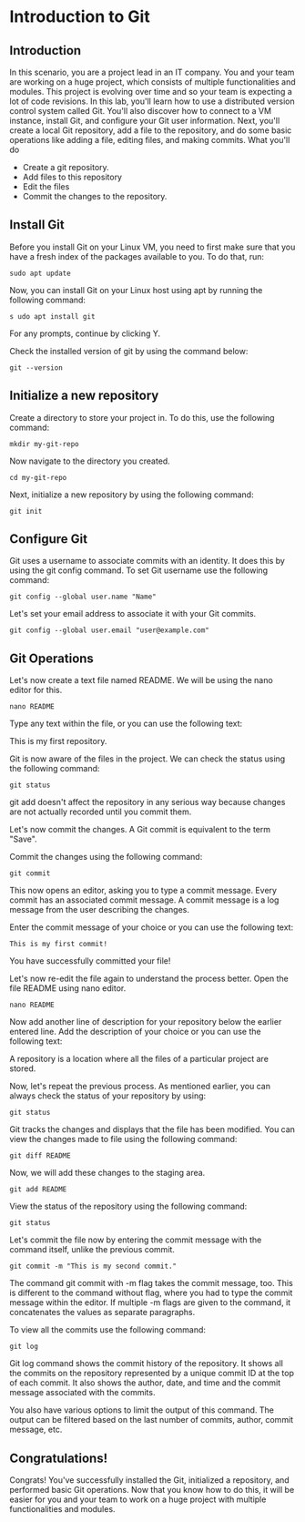  # Introduction to Git 


## Introduction

In this scenario, you are a project lead in an IT company. You and your team are working on a huge project, which consists of multiple functionalities and modules. This project is evolving over time and so your team is expecting a lot of code revisions. In this lab, you'll learn how to use a distributed version control system called Git. You'll also discover how to connect to a VM instance, install Git, and configure your Git user information. Next, you'll create a local Git repository, add a file to the repository, and do some basic operations like adding a file, editing files, and making commits.
What you'll do

- Create a git repository.
- Add files to this repository
- Edit the files
- Commit the changes to the repository.


## Install Git

Before you install Git on your Linux VM, you need to first make sure that you have a fresh index of the packages available to you. To do that, run:

    sudo apt update

Now, you can install Git on your Linux host using apt by running the following command:

    s udo apt install git

For any prompts, continue by clicking Y.

Check the installed version of git by using the command below:

    git --version



## Initialize a new repository

Create a directory to store your project in. To do this, use the following command:

    mkdir my-git-repo

Now navigate to the directory you created.

    cd my-git-repo

Next, initialize a new repository by using the following command:

    git init


## Configure Git

Git uses a username to associate commits with an identity. It does this by using the git config command. To set Git username use the following command:

    git config --global user.name "Name"


Let's set your email address to associate it with your Git commits.

    git config --global user.email "user@example.com"



## Git Operations

Let's now create a text file named README. We will be using the nano editor for this.

    nano README

Type any text within the file, or you can use the following text:

This is my first repository.


Git is now aware of the files in the project. We can check the status using the following command:

    git status


git add doesn't affect the repository in any serious way because changes are not actually recorded until you commit them.

Let's now commit the changes. A Git commit is equivalent to the term "Save".

Commit the changes using the following command:

    git commit



This now opens an editor, asking you to type a commit message. Every commit has an associated commit message. A commit message is a log message from the user describing the changes.

Enter the commit message of your choice or you can use the following text:

    This is my first commit!


You have successfully committed your file!


Let's now re-edit the file again to understand the process better. Open the file README using nano editor.

    nano README

Now add another line of description for your repository below the earlier entered line. Add the description of your choice or you can use the following text:

A repository is a location where all the files of a particular project are stored.


Now, let's repeat the previous process. As mentioned earlier, you can always check the status of your repository by using:

    git status


Git tracks the changes and displays that the file has been modified. You can view the changes made to file using the following command:

    git diff README


Now, we will add these changes to the staging area.

    git add README

View the status of the repository using the following command:

    git status


Let's commit the file now by entering the commit message with the command itself, unlike the previous commit.

    git commit -m "This is my second commit."

The command git commit with -m flag takes the commit message, too. This is different to the command without flag, where you had to type the commit message within the editor. If multiple -m flags are given to the command, it concatenates the values as separate paragraphs.

To view all the commits use the following command:

    git log


Git log command shows the commit history of the repository. It shows all the commits on the repository represented by a unique commit ID at the top of each commit. It also shows the author, date, and time and the commit message associated with the commits.

You also have various options to limit the output of this command. The output can be filtered based on the last number of commits, author, commit message, etc.

## Congratulations!

Congrats! You've successfully installed the Git, initialized a repository, and performed basic Git operations. Now that you know how to do this, it will be easier for you and your team to work on a huge project with multiple functionalities and modules.
